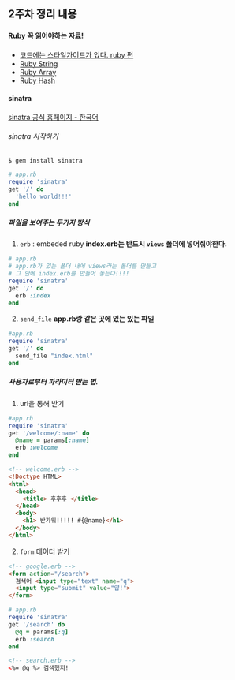 ## 2주차 정리 내용

#### Ruby 꼭 읽어야하는 자료!
* [코드에는 스타일가이드가 있다. ruby 편]
* [Ruby String]
* [Ruby Array]
* [Ruby Hash]

#### sinatra
[sinatra 공식 홈페이지 - 한국어](http://sinatrarb.com/intro-ko.html)

###### sinatra 시작하기

`$ gem install sinatra`

```Ruby
# app.rb
require 'sinatra'
get '/' do
  'hello world!!!'
end
```

##### 파일을 보여주는 두가지 방식
1. `erb` : embeded ruby
**index.erb는 반드시 `views` 폴더에 넣어줘야한다.**
```Ruby
# app.rb
# app.rb가 있는 폴더 내에 views라는 폴더를 만들고
# 그 안에 index.erb를 만들어 놓는다!!!!
require 'sinatra'
get '/' do
  erb :index
end
```

2. `send_file`
**app.rb랑 같은 곳에 있는 있는 파일**
```Ruby
#app.rb
require 'sinatra'
get '/' do
  send_file "index.html"
end
```

##### 사용자로부터 파라미터 받는 법.
1. url을 통해 받기
```ruby
#app.rb
require 'sinatra'
get '/welcome/:name' do
  @name = params[:name]
  erb :welcome
end
```

```html
<!-- welcome.erb -->
<!Doctype HTML>
<html>
  <head>
    <title> 후후후 </title>
  </head>
  <body>
    <h1> 반가워!!!!! #{@name}</h1>
  </body>
</html>
```

2. `form` 데이터 받기
```HTML
<!-- google.erb -->
<form action="/search">
  검색어 <input type="text" name="q">
  <input type="submit" value="얍!">
</form>
```

```Ruby
# app.rb
require 'sinatra'
get '/search' do
  @q = params[:q]
  erb :search
end
```

```html
<!-- search.erb -->
<%= @q %> 검색했지!
```

[코드에는 스타일가이드가 있다. ruby 편]: https://github.com/github/rubocop-github/blob/master/STYLEGUIDE.md
[Ruby String]: https://ruby-doc.org/core-2.3.3/String.html
[Ruby Array]: https://ruby-doc.org/core-2.3.3/Array.html
[Ruby Hash]: https://ruby-doc.org/core-2.3.3/Array.html

